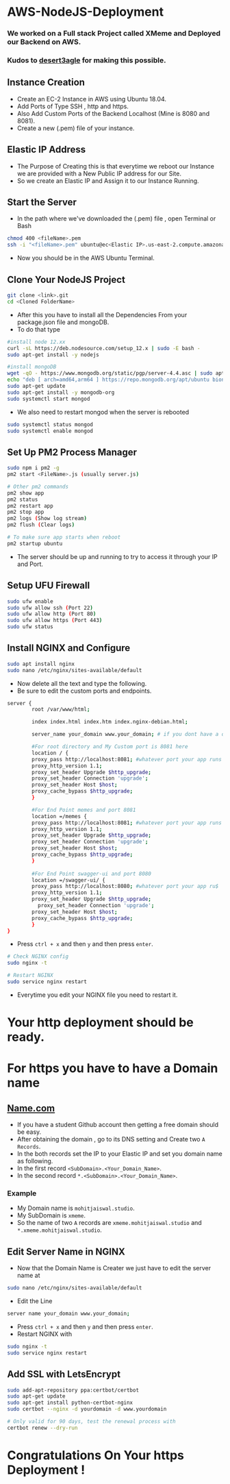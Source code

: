 # AWS-NodeJS-Deployment

### We worked on a Full stack Project called XMeme and Deployed our Backend on AWS.
### Kudos to [desert3agle](https://github.com/desert3agle) for making this possible.

## Instance Creation

* Create an EC-2 Instance in AWS using Ubuntu 18.04.
* Add Ports of Type SSH , http and https.
* Also Add Custom Ports of the Backend Localhost (Mine is 8080 and 8081).
* Create a new (.pem) file of your instance.

## Elastic IP Address

* The Purpose of Creating this is that everytime we reboot our Instance we are provided with a New Public IP address for our Site.
* So we create an Elastic IP and Assign it to our Instance Running.

## Start the Server

* In the path where we've downloaded the (.pem) file , open Terminal or Bash 

```bash
chmod 400 <fileName>.pem
ssh -i "<fileName>.pem" ubuntu@ec<Elastic IP>.us-east-2.compute.amazonaws.com
```

* Now you should be in the AWS Ubuntu Terminal.

## Clone Your NodeJS Project

```bash
git clone <link>.git
cd <Cloned FolderName>
```

* After this you have to install all the Dependencies From your package.json file and mongoDB.
* To do that type

```bash
#install node 12.xx
curl -sL https://deb.nodesource.com/setup_12.x | sudo -E bash -
sudo apt-get install -y nodejs

#install mongoDB
wget -qO - https://www.mongodb.org/static/pgp/server-4.4.asc | sudo apt-key add -
echo "deb [ arch=amd64,arm64 ] https://repo.mongodb.org/apt/ubuntu bionic/mongodb-org/4.4 multiverse" | sudo tee /etc/apt/sources.list.d/mongodb-org-4.4.list
sudo apt-get update
sudo apt-get install -y mongodb-org
sudo systemctl start mongod
```

* We also need to restart mongod when the server is rebooted 

```bash
sudo systemctl status mongod
sudo systemctl enable mongod
```

## Set Up PM2 Process Manager

```bash
sudo npm i pm2 -g
pm2 start <FileName>.js (usually server.js)

# Other pm2 commands
pm2 show app
pm2 status
pm2 restart app
pm2 stop app
pm2 logs (Show log stream)
pm2 flush (Clear logs)

# To make sure app starts when reboot
pm2 startup ubuntu
```

* The server should be up and running to try to access it through your IP and Port.

## Setup UFU Firewall

```bash
sudo ufw enable
sudo ufw allow ssh (Port 22)
sudo ufw allow http (Port 80)
sudo ufw allow https (Port 443)
sudo ufw status
```

## Install NGINX and Configure

```bash
sudo apt install nginx
sudo nano /etc/nginx/sites-available/default
```
* Now delete all the text and type the following.
* Be sure to edit the custom ports and endpoints.
```bash
server {
        root /var/www/html;

        index index.html index.htm index.nginx-debian.html;

        server_name your_domain www.your_domain; # if you dont have a domain name then edit this line as (server_name _;)

        #For root directory and My Custom port is 8081 here
        location / {
        proxy_pass http://localhost:8081; #whatever port your app runs on
        proxy_http_version 1.1;
        proxy_set_header Upgrade $http_upgrade;
        proxy_set_header Connection 'upgrade';
        proxy_set_header Host $host;
        proxy_cache_bypass $http_upgrade;
        }

        #For End Point memes and port 8081
        location =/memes {
        proxy_pass http://localhost:8081; #whatever port your app runs on
        proxy_http_version 1.1;
        proxy_set_header Upgrade $http_upgrade;
        proxy_set_header Connection 'upgrade';
        proxy_set_header Host $host;
        proxy_cache_bypass $http_upgrade;
        }
        
        #For End Point swagger-ui and port 8080
        location =/swagger-ui/ {
        proxy_pass http://localhost:8080; #whatever port your app ru$
        proxy_http_version 1.1;
        proxy_set_header Upgrade $http_upgrade;
	      proxy_set_header Connection 'upgrade';
        proxy_set_header Host $host;
        proxy_cache_bypass $http_upgrade;
        }
}
```
* Press `ctrl + x` and then `y` and then press `enter`.

```bash
# Check NGINX config
sudo nginx -t

# Restart NGINX
sudo service nginx restart
```

* Everytime you edit your NGINX file you need to restart it.

# Your http deployment should be ready.

# For https you have to have a Domain name

## [Name.com](https://www.name.com/partner/github-students)

* If you have a student Github account then getting a free domain should be easy.
* After obtaining the domain , go to its DNS setting and Create two `A Records`.
* In the both records set the IP to your Elastic IP and set you domain name as following.
* In the first record `<SubDomain>.<Your_Domain_Name>`.
* In the second record `*.<SubDomain>.<Your_Domain_Name>`.

### Example

* My Domain name is `mohitjaiswal.studio`.
* My SubDomain is `xmeme`.
* So the name of two `A` records are `xmeme.mohitjaiswal.studio` and `*.xmeme.mohitjaiswal.studio`.

## Edit Server Name in NGINX

* Now that the Domain Name is Creater we just have to edit the server name at
```bash
sudo nano /etc/nginx/sites-available/default
```
* Edit the Line
```bash
server name your_domain www.your_domain;
```
* Press `ctrl + x` and then `y` and then press `enter`.
* Restart NGINX with
```bash
sudo nginx -t
sudo service nginx restart
```


## Add SSL with LetsEncrypt

```bash
sudo add-apt-repository ppa:certbot/certbot
sudo apt-get update
sudo apt-get install python-certbot-nginx
sudo certbot --nginx -d yourdomain -d www.yourdomain

# Only valid for 90 days, test the renewal process with
certbot renew --dry-run
```

# Congratulations On Your https Deployment !



